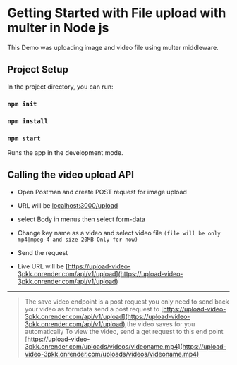 # Getting Started with File upload with multer in Node js

This Demo was uploading image and video file using multer middleware.

## Project Setup

In the project directory, you can run:

### `npm init`

### `npm install`

### `npm start`

Runs the app in the development mode.

## Calling the video upload API

- Open Postman and create POST request for image upload
- URL will be [localhost:3000/upload](http://localhost:3000/upload)
- select Body in menus then select form-data
- Change key name as a video and select video file `(file will be only mp4|mpeg-4 and size 20MB Only for now)`
- Send the request

- Live URL will be [https://upload-video-3pkk.onrender.com/api/v1/upload](https://upload-video-3pkk.onrender.com/api/v1/upload)

---

> The save video endpoint is a post request you only need to send back your video as formdata
> send a post request to [https://upload-video-3pkk.onrender.com/api/v1/upload](https://upload-video-3pkk.onrender.com/api/v1/upload)
> the video saves for you automatically
> To view the video, send a get request to this end point [https://upload-video-3pkk.onrender.com/uploads/videos/videoname.mp4](https://upload-video-3pkk.onrender.com/uploads/videos/videoname.mp4)
